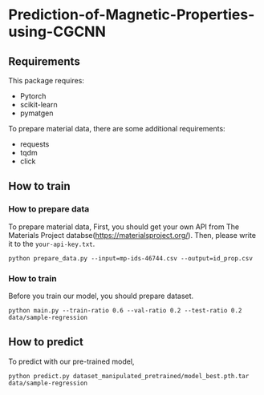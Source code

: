 # Prediction-of-Magnetic-Properties-using-CGCNN

## Requirements
This package requires:
* Pytorch
* scikit-learn
* pymatgen

To prepare material data, there are some additional requirements:
* requests
* tqdm
* click

## How to train

### How to prepare data
To prepare material data,
First, you should get your own API from The Materials Project databse(https://materialsproject.org/). Then, please write it to the `your-api-key.txt`.
```
python prepare_data.py --input=mp-ids-46744.csv --output=id_prop.csv
```

### How to train
Before you train our model, you should prepare dataset.
```
python main.py --train-ratio 0.6 --val-ratio 0.2 --test-ratio 0.2 data/sample-regression
```

## How to predict
To predict with our pre-trained model,
```
python predict.py dataset_manipulated_pretrained/model_best.pth.tar data/sample-regression
```